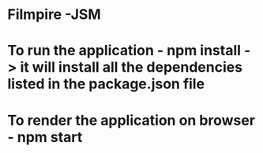 # Filmpire -JSM

# To run the application  -  npm install -> it will install all the dependencies listed in the package.json file 
# To render the application on browser  - npm start 
